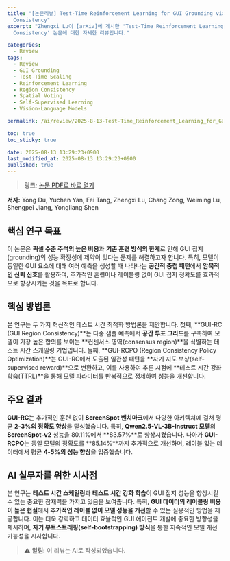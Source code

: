 ```yaml
---
title: "[논문리뷰] Test-Time Reinforcement Learning for GUI Grounding via Region
  Consistency"
excerpt: "Zhengxi Lu이 [arXiv]에 게시한 'Test-Time Reinforcement Learning for GUI Grounding via Region
  Consistency' 논문에 대한 자세한 리뷰입니다."

categories:
  - Review
tags:
  - Review
  - GUI Grounding
  - Test-Time Scaling
  - Reinforcement Learning
  - Region Consistency
  - Spatial Voting
  - Self-Supervised Learning
  - Vision-Language Models

permalink: /ai/review/2025-8-13-Test-Time_Reinforcement_Learning_for_GUI_Grounding_via_Region_Consistency/

toc: true
toc_sticky: true

date: 2025-08-13 13:29:23+0900
last_modified_at: 2025-08-13 13:29:23+0900
published: true
---
```

> **링크:** [논문 PDF로 바로 열기](https://arxiv.org/abs/2508.05615)

**저자:** Yong Du, Yuchen Yan, Fei Tang, Zhengxi Lu, Chang Zong, Weiming Lu, Shengpei Jiang, Yongliang Shen



## 핵심 연구 목표
이 논문은 **픽셀 수준 주석의 높은 비용**과 **기존 훈련 방식의 한계**로 인해 GUI 접지(grounding)의 성능 확장성에 제약이 있다는 문제를 해결하고자 합니다. 특히, 모델이 동일한 GUI 요소에 대해 여러 예측을 생성할 때 나타나는 **공간적 중첩 패턴**에서 **암묵적인 신뢰 신호**를 활용하여, 추가적인 훈련이나 레이블링 없이 GUI 접지 정확도를 효과적으로 향상시키는 것을 목표로 합니다.

## 핵심 방법론
본 연구는 두 가지 혁신적인 테스트 시간 최적화 방법론을 제안합니다. 첫째, **GUI-RC (GUI Region Consistency)**는 다중 샘플 예측에서 **공간 투표 그리드**를 구축하여 모델이 가장 높은 합의를 보이는 **컨센서스 영역(consensus region)**을 식별하는 테스트 시간 스케일링 기법입니다. 둘째, **GUI-RCPO (Region Consistency Policy Optimization)**는 GUI-RC에서 도출된 일관성 패턴을 **자기 지도 보상(self-supervised reward)**으로 변환하고, 이를 사용하여 추론 시점에 **테스트 시간 강화 학습(TTRL)**을 통해 모델 파라미터를 반복적으로 정제하여 성능을 개선합니다.

## 주요 결과
**GUI-RC**는 추가적인 훈련 없이 **ScreenSpot 벤치마크**에서 다양한 아키텍처에 걸쳐 평균 **2-3%의 정확도 향상**을 달성했습니다. 특히, **Qwen2.5-VL-3B-Instruct 모델**의 **ScreenSpot-v2** 성능을 80.11%에서 **83.57%**로 향상시켰습니다. 나아가 **GUI-RCPO**는 동일 모델의 정확도를 **85.14%**까지 추가적으로 개선하며, 레이블 없는 데이터에서 평균 **4-5%의 성능 향상**을 입증했습니다.

## AI 실무자를 위한 시사점
본 연구는 **테스트 시간 스케일링**과 **테스트 시간 강화 학습**이 GUI 접지 성능을 향상시킬 수 있는 중요한 잠재력을 가지고 있음을 보여줍니다. 특히, **GUI 데이터의 레이블링 비용이 높은 현실**에서 **추가적인 레이블 없이 모델 성능을 개선**할 수 있는 실용적인 방법을 제공합니다. 이는 더욱 강력하고 데이터 효율적인 GUI 에이전트 개발에 중요한 방향성을 제시하며, **자기 부트스트래핑(self-bootstrapping) 방식**을 통한 지속적인 모델 개선 가능성을 시사합니다.

> ⚠️ **알림:** 이 리뷰는 AI로 작성되었습니다.